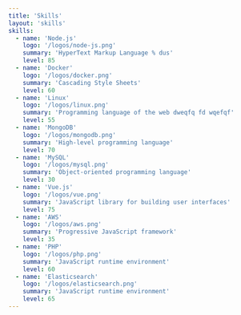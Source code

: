 ```yaml
---
title: 'Skills'
layout: 'skills'
skills:
  - name: 'Node.js'
    logo: '/logos/node-js.png'
    summary: 'HyperText Markup Language % dus'
    level: 85
  - name: 'Docker'
    logo: '/logos/docker.png'
    summary: 'Cascading Style Sheets'
    level: 60
  - name: 'Linux'
    logo: '/logos/linux.png'
    summary: 'Programming language of the web dweqfq fd wqefqf'
    level: 55
  - name: 'MongoDB'
    logo: '/logos/mongodb.png'
    summary: 'High-level programming language'
    level: 70
  - name: 'MySQL'
    logo: '/logos/mysql.png'
    summary: 'Object-oriented programming language'
    level: 30
  - name: 'Vue.js'
    logo: '/logos/vue.png'
    summary: 'JavaScript library for building user interfaces'
    level: 75
  - name: 'AWS'
    logo: '/logos/aws.png'
    summary: 'Progressive JavaScript framework'
    level: 35
  - name: 'PHP'
    logo: '/logos/php.png'
    summary: 'JavaScript runtime environment'
    level: 60
  - name: 'Elasticsearch'
    logo: '/logos/elasticsearch.png'
    summary: 'JavaScript runtime environment'
    level: 65
---
```

